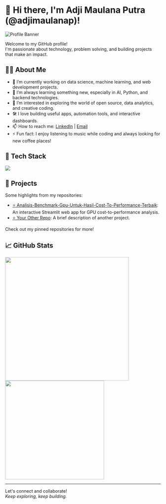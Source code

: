 # 👋 Hi there, I'm Adji Maulana Putra (@adjimaulanap)!

![Profile Banner](https://images.unsplash.com/photo-1461749280684-dccba630e2f6?auto=format&fit=crop&w=1350&q=80) <!-- You can replace this URL with your own banner or remove this line -->

Welcome to my GitHub profile!  
I'm passionate about technology, problem solving, and building projects that make an impact.

## 👨‍💻 About Me

- 🔭 I’m currently working on data science, machine learning, and web development projects.
- 🌱 I’m always learning something new, especially in AI, Python, and backend technologies.
- 👀 I’m interested in exploring the world of open source, data analytics, and creative coding.
- 🛠️ I love building useful apps, automation tools, and interactive dashboards.
- 📫 How to reach me: [LinkedIn](https://www.linkedin.com/in/your-linkedin/) | [Email](mailto:your-email@example.com)
- ⚡ Fun fact: I enjoy listening to music while coding and always looking for new coffee places!

## 🧰 Tech Stack

<img src="https://skillicons.dev/icons?i=python,js,react,nodejs,html,css,mysql,postgresql,git,linux,figma&perline=7" />

## 🚀 Projects

Some highlights from my repositories:
- [⭐ Analisis-Benchmark-Gpu-Untuk-Hasil-Cost-To-Performance-Terbaik](https://github.com/muliarhmh/Analisis-Benchmark-Gpu-Untuk-Hasil-Cost-To-Performance-Terbaik): An interactive Streamlit web app for GPU cost-to-performance analysis.
- [⭐ Your Other Repo](https://github.com/adjimaulanap/your-other-repo): A brief description of another project.

Check out my pinned repositories for more!

## 📈 GitHub Stats

<p align="left">
  <img src="https://github-readme-stats.vercel.app/api?username=adjimaulanap&show_icons=true&theme=dark" width="400"/>
  <img src="https://github-readme-stats.vercel.app/api/top-langs/?username=adjimaulanap&layout=compact&theme=dark" width="320"/>
</p>

---

Let's connect and collaborate!  
_Keep exploring, keep building._

